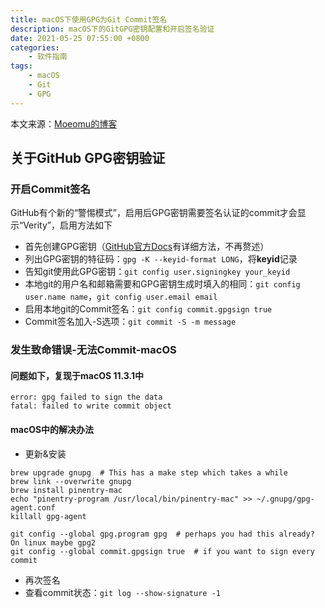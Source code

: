 ```yaml
---
title: macOS下使用GPG为Git Commit签名
description: macOS下的GitGPG密钥配置和开启签名验证
date: 2021-05-25 07:55:00 +0800
categories:
    - 软件指南
tags:
    - macOS
    - Git
    - GPG
---
```


本文来源：[Moeomu的博客](/zh-cn/posts/macos下使用gpg为git-commit签名/)

## 关于GitHub GPG密钥验证

### 开启Commit签名

GitHub有个新的“警惕模式”，启用后GPG密钥需要签名认证的commit才会显示“Verity”，启用方法如下

- 首先创建GPG密钥（[GitHub官方Docs](https://docs.github.com/en/github/authenticating-to-github/managing-commit-signature-verification/generating-a-new-gpg-key)有详细方法，不再赘述）
- 列出GPG密钥的特征码：`gpg -K --keyid-format LONG`，将**keyid**记录
- 告知git使用此GPG密钥：`git config user.signingkey your_keyid`
- 本地git的用户名和邮箱需要和GPG密钥生成时填入的相同：`git config user.name name`，`git config user.email email`
- 启用本地git的Commit签名：`git config commit.gpgsign true`
- Commit签名加入-S选项：`git commit -S -m message`

### 发生致命错误-无法Commit-macOS

#### 问题如下，复现于macOS 11.3.1中

```text
error: gpg failed to sign the data
fatal: failed to write commit object
```

#### macOS中的解决办法

- 更新&安装

```shell
brew upgrade gnupg  # This has a make step which takes a while
brew link --overwrite gnupg
brew install pinentry-mac
echo "pinentry-program /usr/local/bin/pinentry-mac" >> ~/.gnupg/gpg-agent.conf
killall gpg-agent

git config --global gpg.program gpg  # perhaps you had this already? On linux maybe gpg2
git config --global commit.gpgsign true  # if you want to sign every commit
```

- 再次签名
- 查看commit状态：`git log --show-signature -1`
